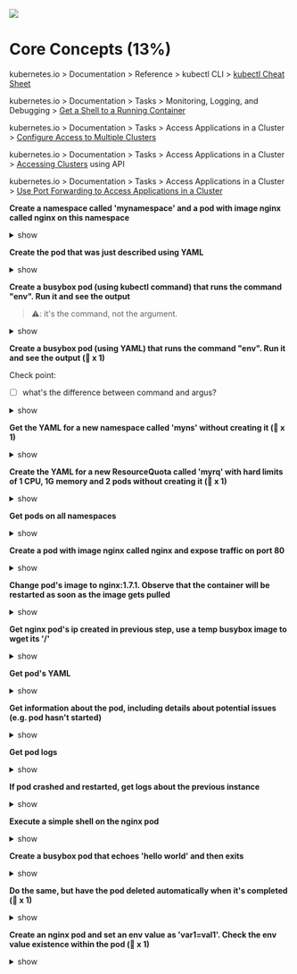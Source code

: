 ![](https://gaforgithub.azurewebsites.net/api?repo=CKAD-exercises/core_concepts&empty)

# Core Concepts (13%)

kubernetes.io > Documentation > Reference > kubectl CLI > [kubectl Cheat Sheet](https://kubernetes.io/docs/reference/kubectl/cheatsheet/)

kubernetes.io > Documentation > Tasks > Monitoring, Logging, and Debugging > [Get a Shell to a Running Container](https://kubernetes.io/docs/tasks/debug-application-cluster/get-shell-running-container/)

kubernetes.io > Documentation > Tasks > Access Applications in a Cluster > [Configure Access to Multiple Clusters](https://kubernetes.io/docs/tasks/access-application-cluster/configure-access-multiple-clusters/)

kubernetes.io > Documentation > Tasks > Access Applications in a Cluster > [Accessing Clusters](https://kubernetes.io/docs/tasks/access-application-cluster/access-cluster/) using API

kubernetes.io > Documentation > Tasks > Access Applications in a Cluster > [Use Port Forwarding to Access Applications in a Cluster](https://kubernetes.io/docs/tasks/access-application-cluster/port-forward-access-application-cluster/)

**Create a namespace called 'mynamespace' and a pod with image nginx called nginx on this namespace**

<details><summary>show</summary>
<p>

```bash
kubectl create namespace mynamespace
kubectl run nginx --image=nginx --restart=Never -n mynamespace
```

</p>
</details>

**Create the pod that was just described using YAML**

<details><summary>show</summary>
<p>

Easily generate YAML with:

```bash
kubectl run nginx --image=nginx --restart=Never --dry-run=client -n mynamespace -o yaml > pod.yaml
```

```bash
cat pod.yaml
```

```yaml
apiVersion: v1
kind: Pod
metadata:
  creationTimestamp: null
  labels:
    run: nginx
  name: nginx
  namespace: mynamespace
spec:
  containers:
    - image: nginx
      imagePullPolicy: IfNotPresent
      name: nginx
      resources: {}
  dnsPolicy: ClusterFirst
  restartPolicy: Never
status: {}
```

```bash
kubectl create -f pod.yaml
```

Alternatively, you can run in one line

```bash
kubectl run nginx --image=nginx --restart=Never --dry-run=client -o yaml | kubectl create -n mynamespace -f -
```

</p>
</details>

**Create a busybox pod (using kubectl command) that runs the command "env". Run it and see the output**

> ⚠: it's the command, not the argument.

<details><summary>show</summary>
<p>

```bash
kubectl run busybox --image=busybox --command --restart=Never -it --rm -- env # -it will help in seeing the output, --rm will immediately delete the pod after it exits
# or, just run it without -it
kubectl run busybox --image=busybox --command --restart=Never -- env
# and then, check its logs
kubectl logs busybox
```

</p>
</details>

**Create a busybox pod (using YAML) that runs the command "env". Run it and see the output (🔴 x 1)**

Check point:

- [ ] what's the difference between command and argus?

<details><summary>show</summary>
<p>

```bash
# create a  YAML template with this command
kubectl run busybox --image=busybox --restart=Never --dry-run=client -o yaml --command -- env > envpod.yaml
# see it
cat envpod.yaml
```

```YAML
apiVersion: v1
kind: Pod
metadata:
  creationTimestamp: null
  labels:
    run: busybox
  name: busybox
spec:
  containers:
  - command:
    - env
    image: busybox
    name: busybox
    resources: {}
  dnsPolicy: ClusterFirst
  restartPolicy: Never
status: {}
```

```bash
# apply it and then see the logs
kubectl apply -f envpod.yaml
kubectl logs busybox
```

</p>
</details>

**Get the YAML for a new namespace called 'myns' without creating it (🔴 x 1)**

<details><summary>show</summary>
<p>

```bash
kubectl create namespace myns -o yaml --dry-run=client
```

</p>
</details>

**Create the YAML for a new ResourceQuota called 'myrq' with hard limits of 1 CPU, 1G memory and 2 pods without creating it (🔴 x 1)**

<details><summary>show</summary>
<p>

```bash
kubectl create quota myrq --hard=cpu=1,memory=1G,pods=2 --dry-run=client -o yaml
```

</p>
</details>

**Get pods on all namespaces**

<details><summary>show</summary>
<p>

```bash
kubectl get po --all-namespaces
```

Alternatively

```bash
kubectl get po -A
```

</p>
</details>

**Create a pod with image nginx called nginx and expose traffic on port 80**

<details><summary>show</summary>
<p>

```bash
kubectl run nginx --image=nginx --restart=Never --port=80
```

</p>
</details>

**Change pod's image to nginx:1.7.1. Observe that the container will be restarted as soon as the image gets pulled**

<details><summary>show</summary>
<p>

_Note_: The `RESTARTS` column should contain 0 initially (ideally - it could be any number)

```bash
# kubectl set image POD/POD_NAME CONTAINER_NAME=IMAGE_NAME:TAG
kubectl set image pod/nginx nginx=nginx:1.7.1
kubectl describe po nginx # you will see an event 'Container will be killed and recreated'
kubectl get po nginx -w # watch it
```

_Note_: some time after changing the image, you should see that the value in the `RESTARTS` column has been increased by 1, because the container has been restarted, as stated in the events shown at the bottom of the `kubectl describe pod` command:

```
Events:
  Type    Reason     Age                  From               Message
  ----    ------     ----                 ----               -------
[...]
  Normal  Killing    100s                 kubelet, node3     Container pod1 definition changed, will be restarted
  Normal  Pulling    100s                 kubelet, node3     Pulling image "nginx:1.7.1"
  Normal  Pulled     41s                  kubelet, node3     Successfully pulled image "nginx:1.7.1"
  Normal  Created    36s (x2 over 9m43s)  kubelet, node3     Created container pod1
  Normal  Started    36s (x2 over 9m43s)  kubelet, node3     Started container pod1
```

_Note_: you can check pod's image by running

```bash
kubectl get po nginx -o jsonpath='{.spec.containers[].image}{"\n"}'
```

</p>
</details>

**Get nginx pod's ip created in previous step, use a temp busybox image to wget its '/'**

<details><summary>show</summary>
<p>

```bash
kubectl get po -o wide # get the IP, will be something like '10.1.1.131'
# create a temp busybox pod
kubectl run busybox --image=busybox --rm -it --restart=Never -- wget -O- 10.1.1.131:80
```

Alternatively you can also try a more advanced option:

```bash
# Get IP of the nginx pod
NGINX_IP=$(kubectl get pod nginx -o jsonpath='{.status.podIP}')
# create a temp busybox pod
kubectl run busybox --image=busybox --env="NGINX_IP=$NGINX_IP" --rm -it --restart=Never -- sh -c 'wget -O- $NGINX_IP:80'
```

Or just in one line:

```bash
kubectl run busybox --image=busybox --rm -it --restart=Never -- wget -O- $(kubectl get pod nginx -o jsonpath='{.status.podIP}:{.spec.containers[0].ports[0].containerPort}')
```

</p>
</details>

**Get pod's YAML**

<details><summary>show</summary>
<p>

```bash
kubectl get po nginx -o yaml
# or
kubectl get po nginx -oyaml
# or
kubectl get po nginx --output yaml
# or
kubectl get po nginx --output=yaml
```

</p>
</details>

**Get information about the pod, including details about potential issues (e.g. pod hasn't started)**

<details><summary>show</summary>
<p>

```bash
kubectl describe po nginx
```

</p>
</details>

**Get pod logs**

<details><summary>show</summary>
<p>

```bash
kubectl logs nginx
```

</p>
</details>

**If pod crashed and restarted, get logs about the previous instance**

<details><summary>show</summary>
<p>

```bash
kubectl logs nginx -p
# or
kubectl logs nginx --previous
```

</p>
</details>

**Execute a simple shell on the nginx pod**

<details><summary>show</summary>
<p>

```bash
kubectl exec -it nginx -- /bin/sh
```

</p>
</details>

**Create a busybox pod that echoes 'hello world' and then exits**

<details><summary>show</summary>
<p>

```bash
kubectl run busybox --image=busybox -it --restart=Never -- echo 'hello world'
# or
kubectl run busybox --image=busybox -it --restart=Never -- /bin/sh -c 'echo hello world'
```

</p>
</details>

**Do the same, but have the pod deleted automatically when it's completed (🔴 x 1)**

<details><summary>show</summary>
<p>

```bash
kubectl run busybox --image=busybox -it --rm --restart=Never -- /bin/sh -c 'echo hello world'
kubectl get po # nowhere to be found :)
```

</p>
</details>

**Create an nginx pod and set an env value as 'var1=val1'. Check the env value existence within the pod (🔴 x 1)**

<details><summary>show</summary>
<p>

```bash
kubectl run nginx --image=nginx --restart=Never --env=var1=val1
# then
kubectl exec -it nginx -- env
# or
kubectl exec -it nginx -- sh -c 'echo $var1'
# or
kubectl describe po nginx | grep val1
# or
kubectl run nginx --restart=Never --image=nginx --env=var1=val1 -it --rm -- env
# or
kubectl run nginx --image nginx --restart=Never --env=var1=val1 -it --rm -- sh -c 'echo $var1'
```

</p>
</details>
